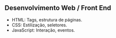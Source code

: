 ## Desenvolvimento Web / Front End
- HTML: Tags, estrutura de páginas.
- CSS: Estilização, seletores.
- JavaScript: Interação, eventos.

